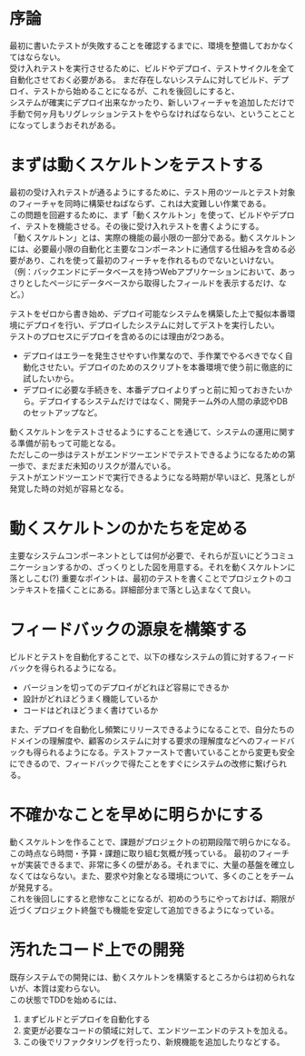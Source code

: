 # 序論
最初に書いたテストが失敗することを確認するまでに、環境を整備しておかなくてはならない。  
受け入れテストを実行させるために、ビルドやデプロイ、テストサイクルを全て自動化させておく必要がある。
まだ存在しないシステムに対してビルド、デプロイ、テストから始めることになるが、これを後回しにすると、  
システムが確実にデプロイ出来なかったり、新しいフィーチャを追加しただけで手動で何ヶ月もリグレッションテストをやらなければならない、ということことになってしまうおそれがある。

# まずは動くスケルトンをテストする
最初の受け入れテストが通るようにするために、テスト用のツールとテスト対象のフィーチャを同時に構築せねばならず、これは大変難しい作業である。  
この問題を回避するために、まず「動くスケルトン」を使って、ビルドやデプロイ、テストを機能させる。その後に受け入れテストを書くようにする。  
「動くスケルトン」とは、実際の機能の最小限の一部分である。動くスケルトンには、必要最小限の自動化と主要なコンポーネントに通信する仕組みを含める必要があり、これを使って最初のフィーチャを作れるものでないといけない。（例：バックエンドにデータベースを持つWebアプリケーションにおいて、あっさりとしたページにデータベースから取得したフィールドを表示するだけ、など。）

テストをゼロから書き始め、デプロイ可能なシステムを構築した上で擬似本番環境にデプロイを行い、デプロイしたシステムに対してデストを実行したい。  
テストのプロセスにデプロイを含めるのには理由が2つある。
* デプロイはエラーを発生させやすい作業なので、手作業でやるべきでなく自動化させたい。デプロイのためのスクリプトを本番環境で使う前に徹底的に試したいから。
* デプロイに必要な手続きを、本番デプロイよりずっと前に知っておきたいから。デプロイするシステムだけではなく、開発チーム外の人間の承認やDBのセットアップなど。

動くスケルトンをテストさせるようにすることを通じて、システムの運用に関する準備が前もって可能となる。  
ただしこの一歩はテストがエンドツーエンドでテストできるようになるための第一歩で、まだまだ未知のリスクが潜んでいる。  
テストがエンドツーエンドで実行できるようになる時期が早いほど、見落としが発覚した時の対処が容易となる。

# 動くスケルトンのかたちを定める
主要なシステムコンポーネントとしては何が必要で、それらが互いにどうコミュニケーションするかの、ざっくりとした図を用意する。それを動くスケルトンに落としこむ(?)
重要なポイントは、最初のテストを書くことでプロジェクトのコンテキストを描くことにある。詳細部分まで落とし込まなくて良い。

# フィードバックの源泉を構築する
ビルドとテストを自動化することで、以下の様なシステムの質に対するフィードバックを得られるようになる。
* バージョンを切ってのデプロイがどれほど容易にできるか
* 設計がどれほどうまく機能しているか
* コードはどれほどうまく書けているか

また、デプロイを自動化し頻繁にリリースできるようになることで、自分たちのドメインの理解度や、顧客のシステムに対する要求の理解度などへのフィードバックも得られるようになる。テストファーストで書いていることから変更も安全にできるので、フィードバックで得たことをすぐにシステムの改修に繋げられる。

# 不確かなことを早めに明らかにする
動くスケルトンを作ることで、課題がプロジェクトの初期段階で明らかになる。この時点なら時間・予算・課題に取り組む気概が残っている。
最初のフィーチャが実装できるまで、非常に多くの壁がある。それまでに、大量の基盤を確立しなくてはならない。また、要求や対象となる環境について、多くのことをチームが発見する。  
これを後回しにすると悲惨なことになるが、初めのうちにやっておけば、期限が近づくプロジェクト終盤でも機能を安定して追加できるようになっている。

# 汚れたコード上での開発
既存システムでの開発には、動くスケルトンを構築するところからは初められないが、本質は変わらない。  
この状態でTDDを始めるには、
1. まずビルドとデプロイを自動化する
2. 変更が必要なコードの領域に対して、エンドツーエンドのテストを加える。
3. この後でリファクタリングを行ったり、新規機能を追加したりなどする。
